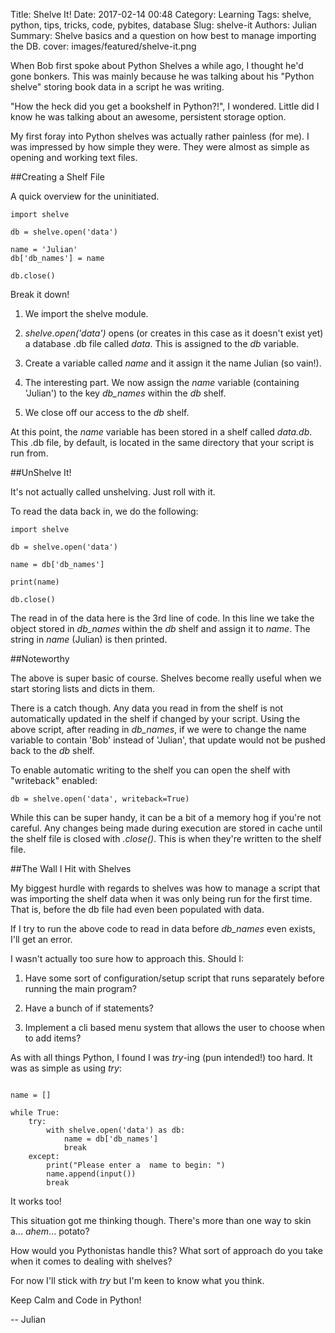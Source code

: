 Title: Shelve It!
Date: 2017-02-14 00:48
Category: Learning
Tags: shelve, python, tips, tricks, code, pybites, database
Slug: shelve-it
Authors: Julian
Summary: Shelve basics and a question on how best to manage importing the DB.
cover: images/featured/shelve-it.png

When Bob first spoke about Python Shelves a while ago, I thought he'd gone bonkers. This was mainly because he was talking about his "Python shelve" storing book data in a script he was writing. 

"How the heck did you get a bookshelf in Python?!", I wondered. Little did I know he was talking about an awesome, persistent storage option.

My first foray into Python shelves was actually rather painless (for me). I was impressed by how simple they were. They were almost as simple as opening and working text files.


##Creating a Shelf File

A quick overview for the uninitiated.

~~~~
import shelve

db = shelve.open('data')

name = 'Julian'
db['db_names'] = name

db.close()
~~~~

Break it down!

1. We import the shelve module.

2. *shelve.open('data')* opens (or creates in this case as it doesn't exist yet) a database .db file called *data*. This is assigned to the *db* variable.

3. Create a variable called *name* and it assign it the name Julian (so vain!).

4. The interesting part. We now assign the *name* variable (containing 'Julian') to the key *db_names* within the *db* shelf.

5. We close off our access to the *db* shelf.

At this point, the *name* variable has been stored in a shelf called *data.db*. This .db file, by default, is located in the same directory that your script is run from.


##UnShelve It!

It's not actually called unshelving. Just roll with it.

To read the data back in, we do the following:

~~~~
import shelve

db = shelve.open('data')

name = db['db_names']

print(name)

db.close()
~~~~

The read in of the data here is the 3rd line of code. In this line we take the object stored in *db_names* within the *db* shelf and assign it to *name*. The string in *name* (Julian) is then printed.


##Noteworthy

The above is super basic of course. Shelves become really useful when we start storing lists and dicts in them.

There is a catch though. Any data you read in from the shelf is not automatically updated in the shelf if changed by your script. Using the above script, after reading in *db_names*, if we were to change the name variable to contain 'Bob' instead of 'Julian', that update would not be pushed back to the *db* shelf.

To enable automatic writing to the shelf you can open the shelf with "writeback" enabled:

~~~~
db = shelve.open('data', writeback=True)
~~~~

While this can be super handy, it can be a bit of a memory hog if you're not careful. Any changes being made during execution are stored in cache until the shelf file is closed with *.close()*. This is when they're written to the shelf file.


##The Wall I Hit with Shelves

My biggest hurdle with regards to shelves was how to manage a script that was importing the shelf data when it was only being run for the first time. That is, before the db file had even been populated with data.

If I try to run the above code to read in data before *db_names* even exists, I'll get an error.

I wasn't actually too sure how to approach this. Should I:

1. Have some sort of configuration/setup script that runs separately before running the main program?

2. Have a bunch of if statements?

3. Implement a cli based menu system that allows the user to choose when to add items?

As with all things Python, I found I was *try*-ing (pun intended!) too hard. It was as simple as using *try*:

~~~~

name = []

while True:
    try:
        with shelve.open('data') as db:
            name = db['db_names']
            break
    except:
        print("Please enter a  name to begin: ")
        name.append(input())
        break 
~~~~

It works too!

This situation got me thinking though. There's more than one way to skin a... *ahem*... potato?

How would you Pythonistas handle this? What sort of approach do you take when it comes to dealing with shelves?

For now I'll stick with *try* but I'm keen to know what you think.

Keep Calm and Code in Python!

-- Julian
